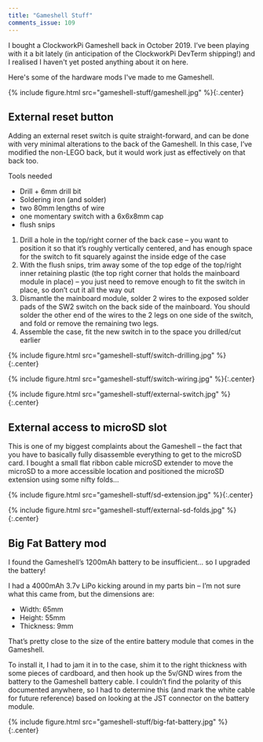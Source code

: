 ```yaml
---
title: "Gameshell Stuff"
comments_issue: 109
---
```


I bought a ClockworkPi Gameshell back in October 2019. I’ve been playing with it a bit lately (in anticipation of the ClockworkPi DevTerm shipping!) and I realised I haven't yet posted anything about it on here.

Here's some of the hardware mods I've made to me Gameshell.

{% include figure.html src="gameshell-stuff/gameshell.jpg" %}{:.center}

<!-- more -->

## External reset button

Adding an external reset switch is quite straight-forward, and can be done with very minimal alterations to the back of the Gameshell. In this case, I’ve modified the non-LEGO back, but it would work just as effectively on that back too.

Tools needed

- Drill + 6mm drill bit
- Soldering iron (and solder)
- two 80mm lengths of wire
- one momentary switch with a 6x6x8mm cap
- flush snips

1. Drill a hole in the top/right corner of the back case – you want to position it so that it’s roughly vertically centered, and has enough space for the switch to fit squarely against the inside edge of the case
2. With the flush snips, trim away some of the top edge of the top/right inner retaining plastic (the top right corner that holds the mainboard module in place) – you just need to remove enough to fit the switch in place, so don’t cut it all the way out
3. Dismantle the mainboard module, solder 2 wires to the exposed solder pads of the SW2 switch on the back side of the mainboard. You should solder the other end of the wires to the 2 legs on one side of the switch, and fold or remove the remaining two legs.
4. Assemble the case, fit the new switch in to the space you drilled/cut earlier

{% include figure.html src="gameshell-stuff/switch-drilling.jpg" %}{:.center}

{% include figure.html src="gameshell-stuff/switch-wiring.jpg" %}{:.center}

{% include figure.html src="gameshell-stuff/external-switch.jpg" %}{:.center}

## External access to microSD slot

This is one of my biggest complaints about the Gameshell – the fact that you have to basically fully disassemble everything to get to the microSD card. I bought a small flat ribbon cable microSD extender to move the microSD to a more accessible location and positioned the microSD extension using some nifty folds…

{% include figure.html src="gameshell-stuff/sd-extension.jpg" %}{:.center}

{% include figure.html src="gameshell-stuff/external-sd-folds.jpg" %}{:.center}

## Big Fat Battery mod

I found the Gameshell’s 1200mAh battery to be insufficient… so I upgraded the battery!

I had a 4000mAh 3.7v LiPo kicking around in my parts bin – I’m not sure what this came from, but the dimensions are:

- Width: 65mm
- Height: 55mm
- Thickness: 9mm

That’s pretty close to the size of the entire battery module that comes in the Gameshell.

To install it, I had to jam it in to the case, shim it to the right thickness with some pieces of cardboard, and then hook up the 5v/GND wires from the battery to the Gameshell battery cable. I couldn’t find the polarity of this documented anywhere, so I had to determine this (and mark the white cable for future reference) based on looking at the JST connector on the battery module.

{% include figure.html src="gameshell-stuff/big-fat-battery.jpg" %}{:.center}
